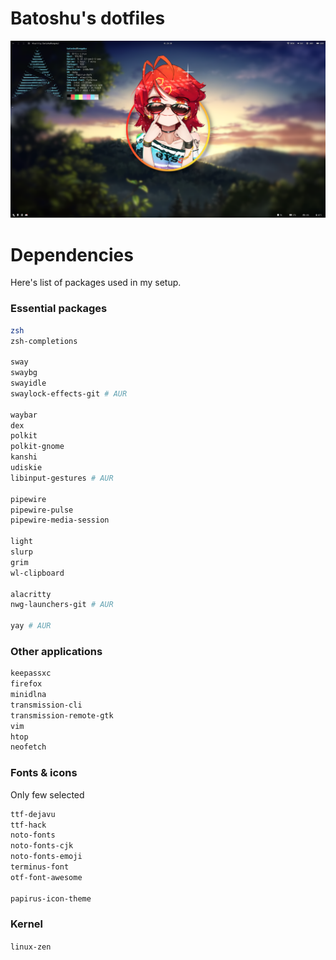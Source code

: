 # Batoshu's dotfiles
![Desktop screenshot](screenshot.png)

# Dependencies
Here's list of packages used in my setup.
### Essential packages
```bash
zsh 
zsh-completions

sway
swaybg
swayidle
swaylock-effects-git # AUR

waybar
dex
polkit
polkit-gnome
kanshi
udiskie
libinput-gestures # AUR

pipewire
pipewire-pulse
pipewire-media-session

light
slurp
grim
wl-clipboard

alacritty
nwg-launchers-git # AUR

yay # AUR
```

### Other applications
```bash
keepassxc
firefox
minidlna
transmission-cli
transmission-remote-gtk
vim
htop
neofetch
```

### Fonts & icons 
Only few selected
```bash
ttf-dejavu
ttf-hack
noto-fonts
noto-fonts-cjk
noto-fonts-emoji
terminus-font
otf-font-awesome

papirus-icon-theme
```

### Kernel
`linux-zen`
